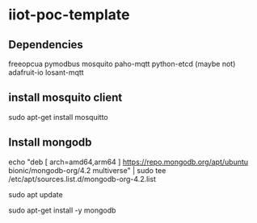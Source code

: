 # iiot-poc-template

## Dependencies
freeopcua
pymodbus
mosquito
paho-mqtt
python-etcd (maybe not)
adafruit-io
losant-mqtt

## install mosquito client
sudo apt-get install mosquitto

## Install mongodb
echo "deb [ arch=amd64,arm64 ] https://repo.mongodb.org/apt/ubuntu bionic/mongodb-org/4.2 multiverse" | sudo tee /etc/apt/sources.list.d/mongodb-org-4.2.list

sudo apt update

sudo apt-get install -y mongodb
